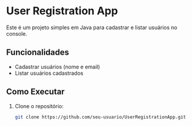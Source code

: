 # User Registration App

Este é um projeto simples em Java para cadastrar e listar usuários no console.

## Funcionalidades
- Cadastrar usuários (nome e email)
- Listar usuários cadastrados

## Como Executar
1. Clone o repositório:
   ```bash
   git clone https://github.com/seu-usuario/UserRegistrationApp.git
